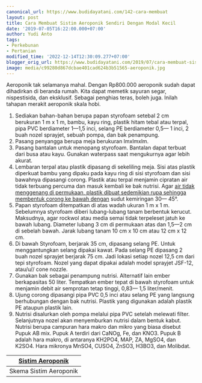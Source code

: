 ```yaml
---
canonical_url: https://www.budidayatani.com/142-cara-membuat
layout: post
title: Cara Membuat Sistim Aeroponik Sendiri Dengan Modal Kecil
date: '2019-07-05T16:22:00.000+07:00'
author: Yudi Anto
tags:
- Perkebunan
- Pertanian
modified_time: '2022-12-14T12:30:09.277+07:00'
blogger_orig_url: https://www.budidayatani.com/2019/07/cara-membuat-sistim-aeroponik-sendiri.html
image: media/c99280d867dcbae401cad624b3b51565-aeroponik.jpg
---
```

Aeroponik tak selamanya mahal. Dengan Rp800.000 aeroponik sudah dapat dihadirkan di beranda rumah. Kita dapat memetik sayuran segar, nispestisida, dan eksklusif. Sebagai penghias teras, boleh juga. Inilah tahapan merakit aeroponik skala hobi.

1. Sediakan bahan-bahan berupa papan styrofoam setebal 2 cm berukuran 1 m x 1 m, bambu, kayu ring, plastik hitam tebal atau terpal, pipa PVC berdiameter 1—1,5 inci, selang PE berdiameter 0,5— 1 inci, 2 buah nozel sprayjet, sebuah pompa, dan bak penampung.
2. Pasang penyangga berupa meja berukuran lmxlmxlm.
3. Pasang bantalan untuk menopang styrofoam. Bantalan dapat terbuat dari busa atau kayu. Gunakan waterpass saat mengukurnya agar lebih akurat.
4. Lembaran terpal atau plastik dipasang di sekeliling meja. Sisi atas plastik diperkuat bambu yang dipaku pada kayu ring di sisi styrofoam dan sisi bawahnya dipasangi corong. Plastik atau terpal menjamin cipratan air tidak terbuang percuma dan masuk kembali ke bak nutrisi. Agar [air tidak menggenang di permukaan, plastik dibuat sedemikian rupa sehingga membentuk corong ke bawah dengan](https://www.budidayatani.com/2019/07/analisis-ternak-lobster-air-tawar.html) sudut kemiringan 30— 45°.
5. Papan styrofoam ditempatkan di atas wadah ukuran 1 m x 1 m. Sebelumnya styrofoam diberi lubang-lubang tanam berbentuk kerucut. Maksudnya, agar rockwol atau media semai tidak terpeleset jatuh ke bawah lubang. Diameter lubang 3 cm di permukaan atas dan 1,5—2 cm di sebelah bawah. Jarak lubang tanam 10 cm x 10 cm atau 12 cm x 12 cm.
6. Di bawah Styrofoam, berjarak 35 cm, dipasang selang PE. Untuk menggantungkan selang dipakai kawat. Pada selang PE dipasang 2 buah nozel sprayjet berjarak 75 cm. Jadi lokasi setiap nozel 12,5 cm dari tepi styrofoam. Nozel yang dapat dipakai adalah model sprayjet JSF-12, atau/u// cone nozzle.
7. Gunakan bak sebagai penampung nutrisi. Alternatif lain ember berkapasitas 50 liter. Tempatkan ember tepat di bawah styrofoam untuk menjamin debit air semprotan tetap tinggi, 0,83— 1,5 liter/menit.
8. Ujung corong dipasangi pipa PVC 0,5 inci atau selang PE yang langsung berhubungan dengan bak nutrisi. Plastik yang digunakan adalah plastik PE ataupun plastik lain.
9. Nutrisi disalurkan oleh pompa melalui pipa PVC setelah melewati filter. Selanjutnya nozel akan menyemburkan nutrisi dalam bentuk kabut. Nutrisi berupa campuran hara makro dan mikro yang biasa disebut Pupuk AB mix. Pupuk A terdiri dari CaNOg, Fe, dan KNO3. Pupuk B adalah hara makro, di antaranya KH2PO4, MAP, ZA, MgSO4, dan K2SO4. Hara mikronya MnSO4, CUSO4, ZnSO3, H3BO3, dan Molibdat.



| [Sistim Aeroponik](https://i1.wp.com/1.bp.blogspot.com/-6XtjU45dLaM/XR8WcJhdCLI/AAAAAAAACxM/5omNksbjEW4NePZY33i7Oj7VNuRIReJWQCLcBGAs/s1600/aeroponik.jpg?ssl=1) |
| --- |
| Skema Sistim Aeroponik |

